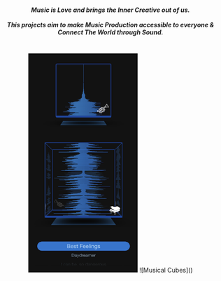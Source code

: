 <h5 align='center'>
Music is Love and brings the Inner Creative out of us. 
<br/>
<br/>
This projects aim to make Music Production accessible to everyone & Connect The World through Sound.
<br/>
<br/>
</h5>

<p align="center">
 <img width="250" height="500" src="./img/demo.png">
![Musical Cubes]()

</p>
